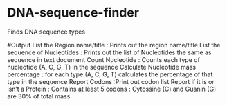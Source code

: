# DNA-sequence-finder
Finds DNA sequence types

#Output
List the Region name/title
: Prints out the region name/title 
List the sequence of Nucleotides
: Prints out the list of Nucleotides the same as sequence in text document
Count Nucleotide
: Counts each type of nucleotide (A, C, G, T) in the sequence
Calculate Nucleotide mass percentage
: for each type (A, C, G, T) calculates the percentage of that type in the sequence
Report Codons
:Print out codon list
Report if it is or isn’t a Protein
: Contains at least 5 codons
: Cytossine (C) and Guanin (G) are 30% of total mass


